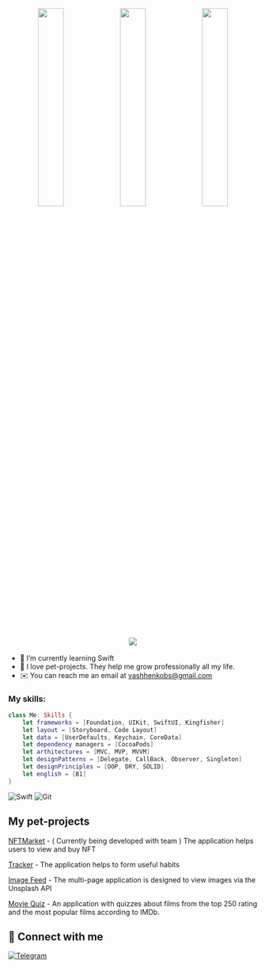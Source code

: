 <h2 align="center"> 
    <img src="https://media.giphy.com/media/xULW8l2gXuRPmsQe8U/giphy.gif" 
width="32%" > 
    <img src="https://media.giphy.com/media/xULW8l2gXuRPmsQe8U/giphy.gif" 
width="32%" > 
    <img src="https://media.giphy.com/media/xULW8l2gXuRPmsQe8U/giphy.gif" 
width="32%" > 
  <h3 style = { position } align="center">
  <a href="https://git.io/typing-svg">
    <img src="https://readme-typing-svg.herokuapp.com/?lines=Hello,+Human!+👋;I'm+Sergey.;Nice+to+meet+you!&center=true&size=30">
  </a>
</h3>
</h2>

- 🌱 I’m currently learning Swift
- 🚀 I love pet-projects. They help me grow professionally all my life.
- ✉️ You can reach me an email at vashhenkobs@gmail.com


<h3 align="left">My skills:</h3>
<p align="left">
</p>

```Swift
class Me: Skills {
    let frameworks = [Foundation, UIKit, SwiftUI, Kingfisher]
    let layout = [Storyboard, Code Layout]
    let data = [UserDefaults, Keychain, CoreData]
    let dependency managers = [CocoaPods]
    let arthitectures = [MVC, MVP, MVVM]
    let designPatterns = [Delegate, CallBack, Observer, Singleton]
    let designPrinciples = [OOP, DRY, SOLID]
    let english = [B1]
}
```

![Swift](https://img.shields.io/badge/swift-de5d43?&style=for-the-badge&logo=swift&logoColor=white) 
![Git](https://img.shields.io/badge/git-%23F05033.svg?style=for-the-badge&logo=git&logoColor=white) 

## My pet-projects

[NFTMarket](https://github.com/vladvintenbakh/NFTMarketplaceApp) - ( Currently being developed with team ) The application helps users to view and buy NFT

[Tracker](https://github.com/SergeyVSwift/TrackerYa) - The application helps to form useful habits

[Image Feed](https://github.com/SergeyVSwift/Posti) - The multi-page application is designed to view images via the Unsplash API

[Movie Quiz](https://github.com/SergeyVSwift/MovieQuiz-ios) - An application with quizzes about films from the top 250 rating and the most popular films according to IMDb.

## 🤝 Connect with me
 [![Telegram](https://img.shields.io/static/v1?style=for-the-badge&message=Telegram&color=26A5E4&logo=Telegram&logoColor=FFFFFF&label=)](https://t.me/SeregaBiceps)
